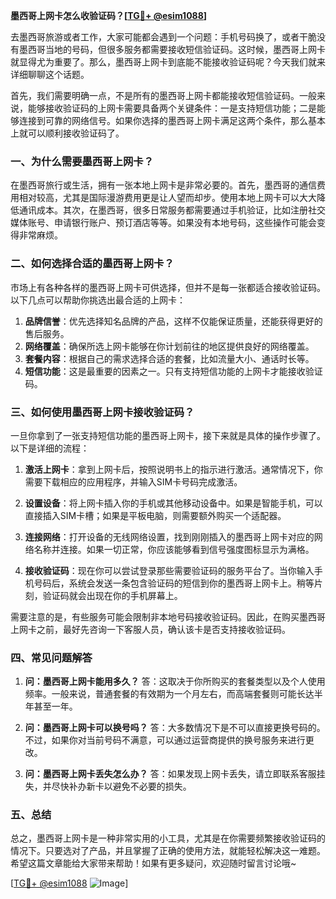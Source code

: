 **墨西哥上网卡怎么收验证码？[[TG💪+ @esim1088](https://t.me/s/esim1088)]**

去墨西哥旅游或者工作，大家可能都会遇到一个问题：手机号码换了，或者干脆没有墨西哥当地的号码，但很多服务都需要接收短信验证码。这时候，墨西哥上网卡就显得尤为重要了。那么，墨西哥上网卡到底能不能接收验证码呢？今天我们就来详细聊聊这个话题。

首先，我们需要明确一点，不是所有的墨西哥上网卡都能接收短信验证码。一般来说，能够接收验证码的上网卡需要具备两个关键条件：一是支持短信功能；二是能够连接到可靠的网络信号。如果你选择的墨西哥上网卡满足这两个条件，那么基本上就可以顺利接收验证码了。

### 一、为什么需要墨西哥上网卡？

在墨西哥旅行或生活，拥有一张本地上网卡是非常必要的。首先，墨西哥的通信费用相对较高，尤其是国际漫游费用更是让人望而却步。使用本地上网卡可以大大降低通讯成本。其次，在墨西哥，很多日常服务都需要通过手机验证，比如注册社交媒体账号、申请银行账户、预订酒店等等。如果没有本地号码，这些操作可能会变得非常麻烦。

### 二、如何选择合适的墨西哥上网卡？

市场上有各种各样的墨西哥上网卡可供选择，但并不是每一张都适合接收验证码。以下几点可以帮助你挑选出最合适的上网卡：

1. **品牌信誉**：优先选择知名品牌的产品，这样不仅能保证质量，还能获得更好的售后服务。
2. **网络覆盖**：确保所选上网卡能够在你计划前往的地区提供良好的网络覆盖。
3. **套餐内容**：根据自己的需求选择合适的套餐，比如流量大小、通话时长等。
4. **短信功能**：这是最重要的因素之一。只有支持短信功能的上网卡才能接收验证码。

### 三、如何使用墨西哥上网卡接收验证码？

一旦你拿到了一张支持短信功能的墨西哥上网卡，接下来就是具体的操作步骤了。以下是详细的流程：

1. **激活上网卡**：拿到上网卡后，按照说明书上的指示进行激活。通常情况下，你需要下载相应的应用程序，并输入SIM卡号码完成激活。
   
2. **设置设备**：将上网卡插入你的手机或其他移动设备中。如果是智能手机，可以直接插入SIM卡槽；如果是平板电脑，则需要额外购买一个适配器。

3. **连接网络**：打开设备的无线网络设置，找到刚刚插入的墨西哥上网卡对应的网络名称并连接。如果一切正常，你应该能够看到信号强度图标显示为满格。

4. **接收验证码**：现在你可以尝试登录那些需要验证码的服务平台了。当你输入手机号码后，系统会发送一条包含验证码的短信到你的墨西哥上网卡上。稍等片刻，验证码就会出现在你的手机屏幕上。

需要注意的是，有些服务可能会限制非本地号码接收验证码。因此，在购买墨西哥上网卡之前，最好先咨询一下客服人员，确认该卡是否支持接收验证码。

### 四、常见问题解答

1. **问：墨西哥上网卡能用多久？**
   答：这取决于你所购买的套餐类型以及个人使用频率。一般来说，普通套餐的有效期为一个月左右，而高端套餐则可能长达半年甚至一年。

2. **问：墨西哥上网卡可以换号吗？**
   答：大多数情况下是不可以直接更换号码的。不过，如果你对当前号码不满意，可以通过运营商提供的换号服务来进行更改。

3. **问：墨西哥上网卡丢失怎么办？**
   答：如果发现上网卡丢失，请立即联系客服挂失，并尽快补办新卡以避免不必要的损失。

### 五、总结

总之，墨西哥上网卡是一种非常实用的小工具，尤其是在你需要频繁接收验证码的情况下。只要选对了产品，并且掌握了正确的使用方法，就能轻松解决这一难题。希望这篇文章能给大家带来帮助！如果有更多疑问，欢迎随时留言讨论哦~

[[TG💪+ @esim1088](https://t.me/s/esim1088) ![Image](https://i.postimg.cc/4NQfJmqS/Snipaste-2025-05-13-00-14-12.png)]
